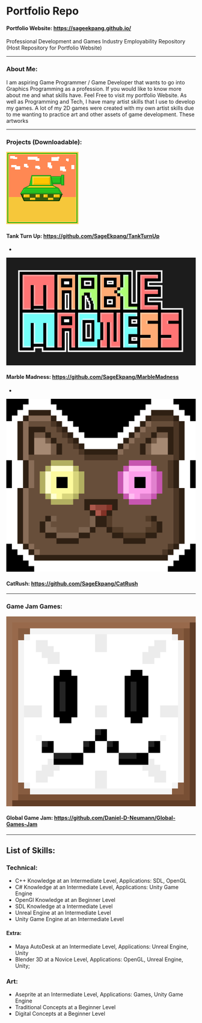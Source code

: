 # Portfolio Repo
#### Portfolio Website: https://sageekpang.github.io/
Professional Development and Games Industry Employability Repository
(Host Repository for Portfolio Website)

---

### About Me:
I am aspiring Game Programmer / Game Developer that wants to go into Graphics Programming as a profession. If you would like to know more about me and what skills have. Feel Free to visit my portfolio Website. As well as Programming and Tech, I have many artist skills that I use to develop my games. A lot of my 2D games were created with my own artist skills due to me wanting to practice art and other assets of game development. These artworks

---

### Projects (Downloadable):
![Tank Turn Up Images](https://github.com/SageEkpang/SageEkpang.github.io/blob/main/images/Tonk.1.png)
#### Tank Turn Up: https://github.com/SageEkpang/TankTurnUp
*

![Marble Madness](https://github.com/SageEkpang/SageEkpang.github.io/blob/main/images/MarbleMadness.png)
#### Marble Madness: https://github.com/SageEkpang/MarbleMadness
*

![Cat Rush](https://github.com/SageEkpang/SageEkpang.github.io/blob/main/images/CatRush.png)
#### CatRush: https://github.com/SageEkpang/CatRush

---

### Game Jam Games:
![Splash Art](https://github.com/Daniel-D-Neumann/Global-Games-Jam/blob/main/SplashArt.png)
#### Global Game Jam: https://github.com/Daniel-D-Neumann/Global-Games-Jam

---

## List of Skills:
### **Technical:**
* C++ Knowledge at an Intermediate Level, Applications: SDL, OpenGL
* C# Knowledge at an Intermediate Level, Applications: Unity Game Engine
* OpenGl Knowledge at an Beginner Level
* SDL Knowledge at a Intermediate Level
* Unreal Engine at an Intermediate Level
* Unity Game Engine at an Intermediate Level

#### Extra:
* Maya AutoDesk at an Intermediate Level, Applications: Unreal Engine, Unity
* Blender 3D at a Novice Level, Applications: OpenGL, Unreal Engine, Unity;


### **Art:**
* Aseprite at an Intermediate Level, Applications: Games, Unity Game Engine
* Traditional Concepts at a Beginner Level
* Digital Concepts at a Beginner Level
